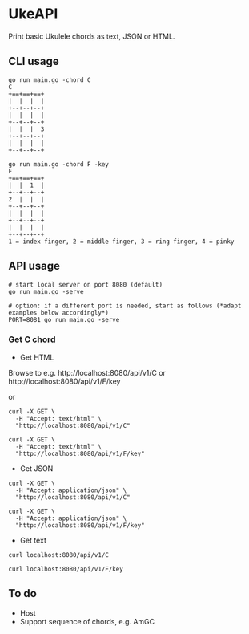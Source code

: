 # UkeAPI

Print basic Ukulele chords as text, JSON or HTML.

## CLI usage

```
go run main.go -chord C
C
+==+==+==+
|  |  |  |
+--+--+--+
|  |  |  |
+--+--+--+
|  |  |  3
+--+--+--+
|  |  |  |
+--+--+--+

```

```
go run main.go -chord F -key
F
+==+==+==+
|  |  1  |
+--+--+--+
2  |  |  |
+--+--+--+
|  |  |  |
+--+--+--+
|  |  |  |
+--+--+--+
1 = index finger, 2 = middle finger, 3 = ring finger, 4 = pinky

```

## API usage

```
# start local server on port 8080 (default)
go run main.go -serve
```

```
# option: if a different port is needed, start as follows (*adapt examples below accordingly*)
PORT=8081 go run main.go -serve
```

### Get C chord

- Get HTML

Browse to e.g. http://localhost:8080/api/v1/C or http://localhost:8080/api/v1/F/key

or

```
curl -X GET \
  -H "Accept: text/html" \
  "http://localhost:8080/api/v1/C"
```

```
curl -X GET \
  -H "Accept: text/html" \
  "http://localhost:8080/api/v1/F/key"
```

- Get JSON

```
curl -X GET \
  -H "Accept: application/json" \
  "http://localhost:8080/api/v1/C"
```

```
curl -X GET \
  -H "Accept: application/json" \
  "http://localhost:8080/api/v1/F/key"
```


- Get text

```
curl localhost:8080/api/v1/C
```

```
curl localhost:8080/api/v1/F/key
```

## To do

- Host
- Support sequence of chords, e.g. AmGC